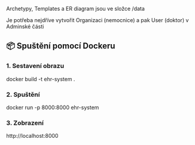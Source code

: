Archetypy, Templates a ER diagram jsou ve složce /data

Je potřeba nejdříve vytvořit Organizaci (nemocnice) a pak User (doktor) v Adminské části


## 📦 Spuštění pomocí Dockeru

### 1. Sestavení obrazu

docker build -t ehr-system .

### 2. Spuštění
docker run -p 8000:8000 ehr-system

### 3. Zobrazení
http://localhost:8000
